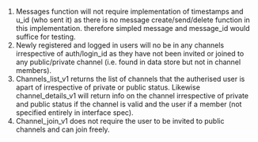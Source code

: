 1. Messages function will not require implementation of timestamps and u_id (who sent it) as there is no message create/send/delete function in this implementation. therefore simpled message and message_id would suffice for testing. 
2. Newly registered and logged in users will no be in any channels irrespective of auth/login_id as they have not been invited or joined to any public/private channel (i.e. found in data store but not in channel members). 
3. Channels_list_v1 returns the list of channels that the autherised user is apart of irrespective of private or public status. Likewise channel_details_v1 will return info on the channel irrespective of private and public status if the channel is valid and the user if a member (not specified entirely in interface spec). 
4. Channel_join_v1 does not require the user to be invited to public channels and can join freely. 